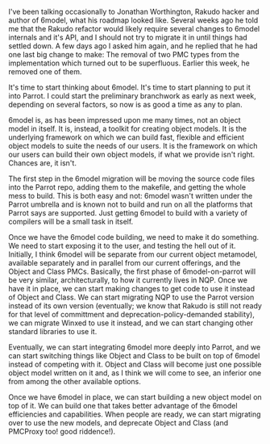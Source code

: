I've been talking occasionally to Jonathan Worthington, Rakudo hacker and
author of 6model, what his roadmap looked like. Several weeks ago he told me
that the Rakudo refactor would likely require several changes to 6model
internals and it's API, and I should not try to migrate it in until things
had settled down. A few days ago I asked him again, and he replied that he
had one last big change to make: The removal of two PMC types from the
implementation which turned out to be superfluous. Earlier this week, he
removed one of them.

It's time to start thinking about 6model. It's time to start planning to put
it into Parrot. I could start the preliminary branchwork as early as next
week, depending on several factors, so now is as good a time as any to plan.

6model is, as has been impressed upon me many times, not an object model in
itself. It is, instead, a toolkit for creating object models. It is the
underlying framework on which we can build fast, flexible and efficient object
models to suite the needs of our users. It is the framework on which our users
can build their own object models, if what we provide isn't right. Chances
are, it isn't.

The first step in the 6model migration will be moving the source code files
into the Parrot repo, adding them to the makefile, and getting the whole mess
to build. This is both easy and not: 6model wasn't written under the Parrot
umbrella and is known not to build and run on all the platforms that Parrot
says are supported. Just getting 6model to build with a variety of compilers
will be a small task in itself.

Once we have the 6model code building, we need to make it do something. We
need to start exposing it to the user, and testing the hell out of it.
Initially, I think 6model will be separate from our current object metamodel,
available separately and in parallel from our current offerings, and the
Object and Class PMCs. Basically, the first phase of 6model-on-parrot will
be very similar, architecturally, to how it currently lives in NQP. Once we
have it in place, we can start making changes to get code to use it instead of
Object and Class. We can start migrating NQP to use the Parrot version instead
of its own version (eventually; we know that Rakudo is still not ready for
that level of committment and deprecation-policy-demanded stability), we can
migrate Winxed to use it instead, and we can start changing other standard
libraries to use it.

Eventually, we can start integrating 6model more deeply into Parrot, and we
can start switching things like Object and Class to be built on top of 6model
instead of competing with it. Object and Class will become just one possible
object model written on it and, as I think we will come to see, an inferior
one from among the other available options.

Once we have 6model in place, we can start building a new object model on
top of it. We can build one that takes better advantage of the 6model
efficiencies and capabilities. When people are ready, we can start migrating
over to use the new models, and deprecate Object and Class (and PMCProxy too!
good riddence!).

